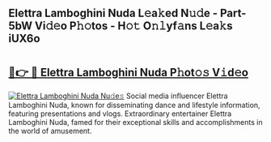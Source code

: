 ## Elettra Lamboghini Nuda L𝚎a𝚔ed N𝚞𝚍e - Part-5bW Vi𝚍𝚎o P𝚑𝚘tos - H𝚘𝚝 O𝚗𝚕yf𝚊ns L𝚎a𝚔s iUX6o

# <h2><a href="http://kfcfg1.oniu.top/?m=Elettra+Lamboghini+Nuda">🔗👉 🔴 Elettra Lamboghini Nuda P𝚑ot𝚘𝚜 V𝚒d𝚎o</a></h2>

[![Elettra Lamboghini Nuda Nu𝚍e𝚜](https://i.imgur.com/0qMVB7G.gif)](http://kfcfg1.oniu.top/?m=Elettra+Lamboghini+Nuda)
Social media influencer Elettra Lamboghini Nuda, known for disseminating dance and lifestyle information, featuring presentations and vlogs. Extraordinary entertainer Elettra Lamboghini Nuda, famed for their exceptional skills and accomplishments in the world of amusement.  
